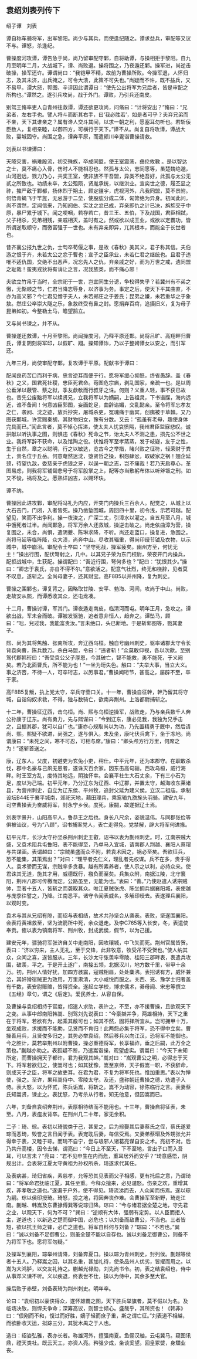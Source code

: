 ## 袁绍刘表列传下


绍子谭　刘表

谭自称车骑将军，出军黎阳。尚少与其兵，而使逢纪随之。谭求益兵，审配等又议不与。谭怒，杀逢纪。

曹操度河攻谭，谭告急于尚，尚乃留审配守鄴，自将助谭，与操相拒于黎阳。自九月至明年二月，大战城下，谭、尚败退。操将围之，乃夜遁还鄴。操军进，尚逆击破操，操军还许。谭谓尚曰：“我铠甲不精，故前为曹操所败。今操军退，人怀归志，及其未济，出兵掩之，可令大溃，此策不可失也。”尚疑而不许，既不益兵，又不易甲。谭大怒，郭图、辛评因此谓谭曰：“使先公出将军为兄后者，皆是审配之所构也。”谭然之。遂引兵攻尚，战于外门。谭败，乃引兵还南皮。

别驾王脩率吏人自青州往救谭，谭还欲更攻尚，问脩曰：“计将安出？”脩曰：“兄弟者，左右手也。譬人将斗而断其右手，曰‘我必胜若’，如是者可乎？夫弃兄弟而不亲，天下其谁亲之？属有谗人交斗其间，以求一朝之利，愿塞耳勿听也。若斩佞臣数人，复相亲睦，以御四方，可横行于天下。”谭不从。尚复自将攻谭，谭战大败，婴城固守。尚围之急，谭奔平原，而遣颍川辛毘诣曹操请救。

刘表以书谏谭曰：

天降灾害，祸难殷流，初交殊族，卒成同盟，使王室震荡，彝伦攸斁 。是以智达之士，莫不痛心入骨，伤时人不能相忍也。然孤与太公，志同愿等，虽楚魏绝邈，山河迥远，戮力乃心，共奖王室，使非族不干吾盟，异类不绝吾好，此孤与太公无贰之所致也。功绩未卒，太公殂陨，贤胤承统，以继洪业。宣奕世之德，履丕显之祚，摧严敌于鄴都，扬休烈于朔土，顾定疆宇，虎视河外，凡我同盟，莫不景附。何悟青蝇飞于竿旌，无忌游于二垒，使股肱分成二体，匈膂绝为异身。初闻此问，尚不谓然，定闻信来，乃知阏伯、实沈之忿已成，弃亲即仇之计已决，旃旆交于中原，暴尸累于城下。闻之哽咽，若存若亡，昔三王、五伯，下及战国，君臣相弑，父子相杀，兄弟相残，亲戚相灭，盖时有之。然或欲以成王业，或欲以定霸功，皆所谓逆取顺守，而徼富强于一世也。未有弃亲即异，兀其根本，而能全于长世者也。

昔齐襄公报九世之仇，士匄卒荀偃之事，是故《春秋》美其义，君子称其信。夫伯游之恨于齐，未若太公之忿于曹也；宣子之臣承业，未若仁君之继统也。且君子违唯不适仇国，交绝不出恶声，况忘先人之仇，弃亲戚之好，而为万世之戒，遗同盟之耻哉！蛮夷戎狄将有诮让之言，况我族类，而不痛心邪！

夫欲立竹帛于当时，全宗祀于一世，岂宜同生分谤，争校得失乎？若冀州有不弟之慠，无惭顺之节，仁君当降志辱身，以济事为务。事定之后，使天下平其曲直，不亦为高义邪？今仁君见憎于夫人，未若郑庄之于姜氏；昆弟之嫌，未若重华之于象敖。然庄公卒崇大隧之乐，象敖终受有鼻之封。愿捐弃百疴，追摄旧义，复为母子昆弟如初。今整勒土马，瞻望鹄立。

又与尚书谏之，并不从。

曹操遂还救谭，十月至黎阳。尚闻操度河，乃释平原还鄴。尚将吕旷、高翔畔归曹氏，谭复阴刻将军印，以假旷、翔。操知谭诈，乃以子整娉谭女以安之，而引军还。

九年三月，尚使审配守鄴，复攻谭于平原。配献书于谭曰：

配闻良药苦口而利于病，忠言逆耳而便于行。愿将军缓心抑怒，终省愚辞。盖《春秋》之义，国君死社稷，忠臣死君命。苟图危宗庙，剥乱国家，亲疏一也。是以周公垂涕以蔽管、蔡之狱，季友歔欷而行叔牙之诛。何则？义重人轻，事不获已故也。昔先公废黜将军以续贤兄，立我将军以为嫡嗣，上告祖灵，下书谱牒，海内远近，谁不备闻！何意凶臣郭图，妄画蛇足，曲辞谄媚，交乱懿亲。至令将军忘孝友之仁，袭阏、沈之迹，放兵抄突，屠城杀吏，冤魂痛于幽冥，创痍被于草棘。又乃图获鄴城，许赏赐秦胡，其财物妇女，豫有分数。又云：“孤虽有老母，趣使身体完具而已。”闻此言者，莫不悼心挥涕，使太夫人忧哀愤隔，我州君臣监寐悲叹。诚拱献以听执事之图，则惧违《春秋》死命之节，诒太夫人不测之患，损先公不世之业。我将军辞不获命，以及馆陶之役。伏惟将军至孝蒸蒸，发于岐嶷，友于之性，生于自然，章之以聪明，行之以敏达，览古今之举措，睹兴败之征符，轻荣财于粪土，贵名位于丘岳。何意奄然迷沈，堕贤哲之操，积怨肆忿，取破家之祸！翘企延颈，待望仇敌，委慈亲于虎狼之牙，以逞一朝之志，岂不痛哉！若乃天启尊心，革图易虑，则我将军铺匐悲号于将军股掌之上，配等亦当敷躬布体以听斧锧之刑。如又不悛，祸将及之。愿熟详凶吉，以赐环玦。

谭不纳。

曹操因此进攻鄴，审配将冯礼为内应，开突门内操兵三百余人。配觉之，从城上以大石击门，门闭，入者皆死。操乃凿堑围城，周回四十里，初令浅，示若可越。配望见，笑而不出争利。操一夜浚之，广深二丈，引漳水以灌之。自五月至八月，城中饿死者过半。尚闻鄴急，将军万余人还救城，操逆击破之。尚走依曲漳为营，操复围之，未合，尚惧，遣阴夔、陈琳求降，不听。尚还走蓝口，操复进，急围之。尚将马延等临阵降，众大溃，尚奔中山。尽收其辎重，得尚印绶节钺及衣物，以示城中，城中崩沮。审配令士卒曰：“坚守死战，操军疲矣。幽州方至，何忧无主！”操出行围，配伏弩射之，几中。以其兄子荣为东门校尉，荣夜开门内操兵，配拒战城中，生获配。操谓配曰：“吾近行围，弩何多也？”配曰：“犹恨其少。”操曰：“卿忠于袁氏，亦自不得不尔。”意欲活之。配意气壮烈，终无和桡辞，见者莫不叹息，遂斩之。全尚母妻子，还其财宝。高F8B5以并州降，复为刺史。

曹操之围鄴也，谭复背之，因略取甘陵、安平、勃海、河间，攻尚于中山。尚败，走故安从熙，而谭悉收其众，还屯龙凑。

十二月，曹操讨谭，军其门。谭夜遁走南皮，临清河而屯。明年正月，急攻之。谭欲出战，军未合而破。谭被发驱驰，追者意非恒人，趋奔之。谭坠马，顾曰：“咄，兒过我，我能富贵汝。”言未绝口，头已断地。于是斩郭图等，戮其妻子。

熙、尚为其将焦触、张南所攻，奔辽西乌桓。触自号幽州刺史，驱率诸郡太守令长背袁向曹，陈兵数万。杀白马盟，令曰：“违者斩！”众莫敢仰视，各以次歃。至别驾代郡韩珩曰：“吾受袁公父子厚恩，今其破亡，智不能救，勇不能死，于义阙矣。若乃北面曹氏，所不能为也！”一坐为珩失色。触曰：“夫举大事，当立大义。事之济否，不待一人，可卒珩志，以厉事君。”曹操闻珩节，甚高之，屡辟不至，卒于家。

高F8B5复叛，执上党太守，举兵守壶口关。十一年，曹操自征幹，幹乃留其将守城，自诣匈奴求救，不得，独与数骑亡，欲南奔荆州。上洛都尉捕斩之。

十二年，曹操征辽西，击乌桓。尚、熙与乌桓逆操军，战败走，乃与亲兵数千人奔公孙康于辽东。尚有勇力，先与熙谋曰：“今到辽东，康必见我，我独为兄手击之，且据其郡，犹可以自广也。”康亦心规取尚以为功，乃先置精勇于厩中，然后请尚、熙。熙疑不欲进，尚强之，遂与俱入。未及坐，康叱伏兵禽下，坐于冻地。尚谓康曰：“未死之间，寒不可忍，可相与席。”康曰：“卿头颅方行万里，何席之为！”遂斩首送之。

康，辽东人。父度，初避吏为玄兔小吏，稍仕。中平元年，还为本郡守。在职敢杀伐，郡中名豪与己夙无恩者，遂诛灭百余家。因东击高句骊，西攻乌桓，威行海畔。时王室方乱，度恃其地远，阴独怀幸。会襄平社生大石丈余，下有三小石为足，度以为己端。初平元年，乃分辽东为辽西、中辽郡，并置太守，越海收东莱诸县，为营州刺史，自立为辽东侯、平州牧，追封父延为建义侯。立汉二祖庙。承制设坛B44E于襄平城南，郊祀天地，藉田理兵，乘鸾辂九旒旄头羽骑。建安九年，司空曹操表为奋威将军，封永宁乡侯。度死，康嗣，故遂据辽土焉。

刘表字景升，山阳高平人，鲁恭王之后也。身长八尺余，姿貌温伟。与同郡张俭等俱被讪议，号为“八顾”，诏书捕案党人，表亡走得免。党禁解，辟大将军何进掾。

初平元年，长沙太守孙坚杀荆州刺史王叡，诏书以表为蒯州刺史。时，江南宗贼大盛，又袁术阻兵屯鲁阳，表不能得至，乃单马入宜城，请南郡人荆越、襄阳人蔡瑁与共谋画。表谓越曰：“宗贼虽盛而众不附，若袁术因之，祸必至矣。吾欲征兵，恐不能集，其策焉出？”对曰：“理平者先仁义，理乱者先权谋。兵不在多，贵乎得人。袁术骄而无谋，宗贼率多贪暴。越有所素养者，使人示之以利，必持众来。使君诛其无道，施其才用，威德既行，襁负而至矣。兵集众附，南据江陵，北守襄阳，荆州八郡可传檄而定。公路虽至，无能为也。”表曰：“善。”乃使赵遣人诱宗贼帅，至者十五人，皆斩之而袭取其众。唯江夏贼张虎、陈坐拥兵据襄阳城，表使越与庞季往譬之，乃降。江南悉平。诸守令闻表威名，多解印绶去。表遂理兵襄阳，以观时变。

袁术与其从兄绍有隙，而绍与表相结，故术共孙坚合从袭表。表败，坚遂围襄阳。会表将黄祖救至，坚为流箭所中死，余众退走。及李C765等入长安，冬，表遣使奉贡。傕以表为镇南将军、荆州牧，封成武侯，假节，以为己援。

建安元年，骠骑将军张济自关中走南阳，因攻穰城，中飞矢而死。荆州官属皆贺。表曰：“济以穷来，主人无礼，至于交锋，此非牧意，牧受吊不受贺也。”使人纳其众，众闻之喜，遂皆服从。三年，长沙太守张羡率零陵、桂阳三郡畔表，表遣兵攻围，破羡，平之。于是开土遂广，南接五领，北据汉川，地方数千里，带甲十余万。初，荆州人情好扰，加四方骇震，寇贼相扇，处处麋沸。表招诱有方，威怀兼洽，其奸猾宿贼更为效用，万里肃清，大小咸悦而服之。关西、兗、豫学士归者盖有千数，表安尉赈赡，皆得资全。遂起立学校，博求儒术，綦母闿、宋忠等撰立《五经》章句，谓之《后定》。爱民养士，从容自保。

及曹操与袁绍相持于官度，绍遣人求助，表许之，不至，亦不援曹操，且欲观天下之变。从事中郎南阳韩嵩、别驾刘先说表曰：“今豪桀并争，两雄相持，天下之重在于将军。若欲有为，起乘其敝可也；如其不然，固将择所宜从。岂可拥甲十万，坐观成败，求援而不能助，见贤而不肯归！此两怨必集于将军，恐不得中立矣。曹操善用兵，且贤俊多归之，其势必举袁绍，然后移兵以向江汉，恐将军不能御也。今之胜计，莫若举荆州以附曹操，操必重德将军，长享福祚，垂之后嗣，此万全之策也。”蒯越亦劝之。表狐疑不断，乃遣嵩诣操，观望虚实。谓嵩曰：“今天下未知所定，而曹操拥天子都许，君为我观其衅。”嵩对曰：“嵩观曹公之明，必得志于天下。将军若欲归之，使嵩可也；如其犹豫，嵩至京师，天子假嵩一职，不获辞命，则成天子之臣，将军之故吏耳。在君为君，不复为将军死也。惟加重思。”表以为惮使，强之。至许，果拜嵩侍中、零陵太守。及还，盛称朝廷曹操之德，劝遣子入侍。表大怒，以为怀贰，陈兵诟嵩，将斩之。嵩不为动容，徐陈临行之言。表妻蔡氏知嵩贤，谏止之。表犹怒，乃考杀从行者。知无他意，但囚嵩而已。

六年，刘备自袁绍奔荆州，表厚相待结而不能用也。十三年，曹操自将征表，未至。八月，表疽发背卒。在荆州几二十年，家无余积。

二子：琦、琮。表初以琦貌类于己，甚爱之，后为琮娶其后妻蔡氏之侄，蔡氏遂爱琮而恶琦，毁誉之言日闻于表。表宠耽后妻，每信受焉。又妻弟蔡瑁及外甥张允并得幸于表，又睦于琮。而琦不自宁，尝与琅邪人诸葛亮谋自安之术。亮初不对。后乃共升高楼，因令去悌，谓亮曰：“今日上不至天，下不至地，言出子口而入吾耳，可以言未？”亮曰：“君不见申生在内而危，重耳居外而安乎？”琦意感悟，阴规出计。会表将江夏太守黄祖为孙权所杀，琦遂求代其任。

及表病甚，琦归省疾，素慈孝，允等恐其见表而父子相感，更有托后之意，乃谓琦曰：“将军命君抚临江夏，其任至重。今释众擅来，必见谴怒。伤亲之欢，重增其疾，非孝敬之道也。”遂遏于户外，使不得见。琦流涕而去，人众闻而伤焉。遂以琮为嗣。琮以侯印授琦。琦怒，投之地，将因奔丧作难。会曹操军至新野，琦走江南。蒯越、韩嵩及东曹掾傅巽等说琮归降。琮曰：“今与诸君据全楚之地，守先君之业，以观天下，何为不可？”巽曰：“逆顺有大体，强弱有定势。以人臣而拒人主，逆道也；以新造之楚而御中国，必危也；以刘备而敌曹公，不当也。三者皆短，欲以抗王师之锋，必亡之道也。将军自料何与刘备？”琮曰：“不若也。”巽曰：“诚以刘备不足御曹公，则虽全楚不能以自存也。诚以刘备足御曹公，则备不为将军下也。愿将军勿疑。”

及操军到襄阳，琮举州请降，刘备奔夏口。操以琮为青州刺史，封列侯。蒯越等侯者十五人。乃释嵩之囚，以其名重，甚加礼待，使条品州人优劣，皆擢而用之。以嵩为大鸿胪，以交友礼待之。蒯越光禄勋，刘先尚书令。初，表之结袁绍也，侍中从事邓义谏不听。义以疾退，终表世不仕，操以为侍中，其余多至大官。

操后败于赤壁，刘备表琦为荆州刺史。明年卒。

论曰：“袁绍初以豪侠得众，遂怀雄霸之图，天下胜兵举旗者，莫不假以为名。及临场决敌，则悍夫争命；深筹高议，则智士倾心。盛哉乎，其所资也！《韩非》曰：“佷刚而不和，愎过而好胜，嫡子轻而庶子重，斯之谓亡征。”刘表道不相越，而欲卧收天运，拟踪三分，其犹木禺之于人也。

选曰：绍姿弘雅，表亦长者。称雄河外，擅强南夏。鱼俪汉舳，云屯冀马。窥图讯鼎，禋天类社。既云天工，亦资人亮。矜强少成，坐谈奚望。回皇冢嬖，身穨业丧。

